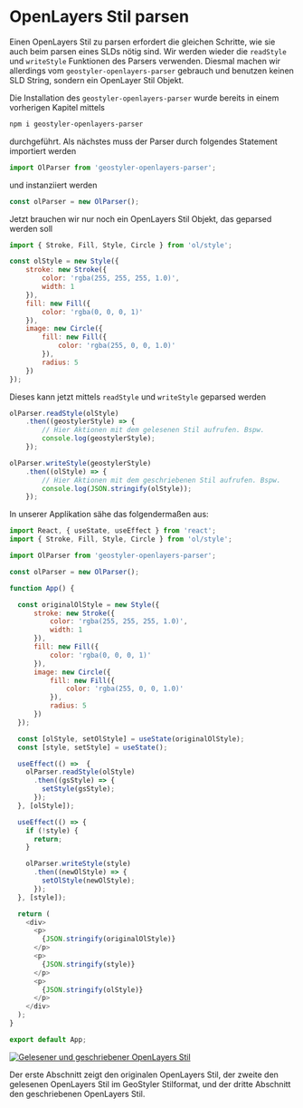 
# OpenLayers Stil parsen

Einen OpenLayers Stil zu parsen erfordert die gleichen Schritte, wie sie auch beim parsen eines SLDs nötig sind.
Wir werden wieder die `readStyle` und `writeStyle` Funktionen des Parsers verwenden. Diesmal machen wir allerdings
vom `geostyler-openlayers-parser` gebrauch und benutzen keinen SLD String, sondern ein OpenLayer Stil Objekt.

Die Installation des `geostyler-openlayers-parser` wurde bereits in einem vorherigen Kapitel mittels

```bash
npm i geostyler-openlayers-parser
```

durchgeführt. Als nächstes muss der Parser durch folgendes Statement importiert werden

```js
import OlParser from 'geostyler-openlayers-parser';
```

und instanziiert werden

```js
const olParser = new OlParser();
```

Jetzt brauchen wir nur noch ein OpenLayers Stil Objekt, das geparsed werden soll

```js
import { Stroke, Fill, Style, Circle } from 'ol/style';

const olStyle = new Style({
    stroke: new Stroke({
        color: 'rgba(255, 255, 255, 1.0)',
        width: 1
    }),
    fill: new Fill({
        color: 'rgba(0, 0, 0, 1)'
    }),
    image: new Circle({
        fill: new Fill({
            color: 'rgba(255, 0, 0, 1.0)'
        }),
        radius: 5
    })
});
```

Dieses kann jetzt mittels `readStyle` und `writeStyle` geparsed werden

```js
olParser.readStyle(olStyle)
    .then((geostylerStyle) => {
        // Hier Aktionen mit dem gelesenen Stil aufrufen. Bspw.
        console.log(geostylerStyle);
    });

olParser.writeStyle(geostylerStyle)
    .then((olStyle) => {
        // Hier Aktionen mit dem geschriebenen Stil aufrufen. Bspw.
        console.log(JSON.stringify(olStyle));
    });
```

In unserer Applikation sähe das folgendermaßen aus:

```js
import React, { useState, useEffect } from 'react';
import { Stroke, Fill, Style, Circle } from 'ol/style';

import OlParser from 'geostyler-openlayers-parser';

const olParser = new OlParser();

function App() {

  const originalOlStyle = new Style({
      stroke: new Stroke({
          color: 'rgba(255, 255, 255, 1.0)',
          width: 1
      }),
      fill: new Fill({
          color: 'rgba(0, 0, 0, 1)'
      }),
      image: new Circle({
          fill: new Fill({
              color: 'rgba(255, 0, 0, 1.0)'
          }),
          radius: 5
      })
  });

  const [olStyle, setOlStyle] = useState(originalOlStyle);
  const [style, setStyle] = useState();

  useEffect(() =>  {
    olParser.readStyle(olStyle)
      .then((gsStyle) => {
        setStyle(gsStyle);
      });
  }, [olStyle]);

  useEffect(() => {
    if (!style) {
      return;
    }

    olParser.writeStyle(style)
      .then((newOlStyle) => {
        setOlStyle(newOlStyle);
      });
  }, [style]);

  return (
    <div>
      <p>
        {JSON.stringify(originalOlStyle)}
      </p>
      <p>
        {JSON.stringify(style)}
      </p>
      <p>
        {JSON.stringify(olStyle)}
      </p>
    </div>
  );
}

export default App;

```

[![Gelesener und geschriebener OpenLayers Stil](./images/ol-parsed.png)](.images/ol-parsed.png)

Der erste Abschnitt zeigt den originalen OpenLayers Stil, der zweite den gelesenen OpenLayers Stil im GeoStyler Stilformat, und der dritte Abschnitt
den geschriebenen OpenLayers Stil.
